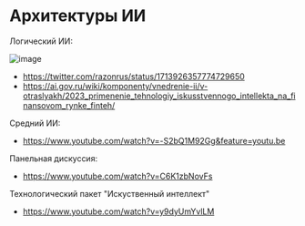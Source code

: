 # Архитектуры ИИ

Логический ИИ:

![image](https://github.com/razonrus/IT2024/assets/1096954/1f9666e3-d700-43de-8dcd-34221f7e774b)
- https://twitter.com/razonrus/status/1713926357774729650
- https://ai.gov.ru/wiki/komponenty/vnedrenie-ii/v-otraslyakh/2023_primenenie_tehnologiy_iskusstvennogo_intellekta_na_finansovom_rynke_finteh/

Средний ИИ:
- https://www.youtube.com/watch?v=-S2bQ1M92Gg&feature=youtu.be

Панельная дискуссия:
- https://www.youtube.com/watch?v=C6K1zbNovFs

Технологический пакет "Искуственный интеллект"
- https://www.youtube.com/watch?v=y9dyUmYvlLM